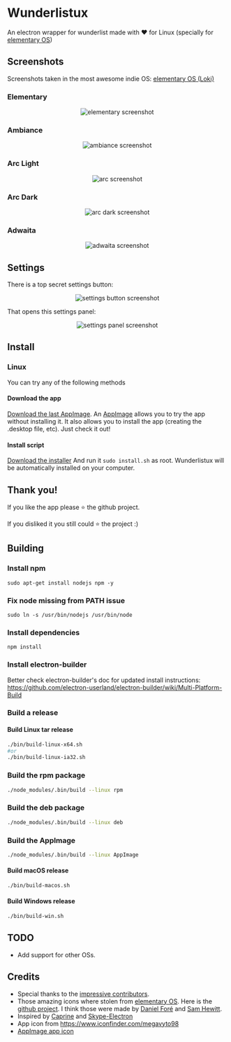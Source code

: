 # Wunderlistux
An electron wrapper for wunderlist made with :heart: for Linux (specially for [elementary OS](http://elementary.io))

## Screenshots
Screenshots taken in the most awesome indie OS: [elementary OS (Loki)](http://elementary.io)

### Elementary
<p align="center">
  <img alt="elementary screenshot" src="/images/wunderlistux.png" />
</p>

### Ambiance
<p align="center">
  <img alt="ambiance screenshot" src="/images/ambiance.png" />
</p>

### Arc Light
<p align="center">
  <img alt="arc screenshot" src="/images/arc.png" />
</p>

### Arc Dark
<p align="center">
  <img alt="arc dark screenshot" src="/images/arc-dark.png" />
</p>

### Adwaita
<p align="center">
  <img alt="adwaita screenshot" src="/images/adwaita.png" />
</p>


## Settings
There is a top secret settings button:
<p align="center">
  <img alt="settings button screenshot" src="/images/settings-button.png" />
</p>



That opens this settings panel:
<p align="center">
  <img alt="settings panel screenshot" src="/images/settings-panel.png" />
</p>




## Install
### Linux
You can try any of the following methods
#### Download the app
[Download the last AppImage](https://github.com/edipox/wunderlistux/releases/download/Linux-0.0.8/Wunderlistux-0.0.8-x86_64.AppImage). An [AppImage](http://appimage.org/) allows you to try the app without installing it. It also allows you to install the app (creating the .desktop file, etc). Just check it out!

#### Install script
[Download the installer](https://github.com/edipox/wunderlistux/releases/download/Linux-0.0.8/install-script.sh)
And run it ```sudo install.sh``` as root. Wunderlistux will be automatically installed on your computer.

## Thank you!
If you like the app please :star: the github project.

If you disliked it you still could :star: the project :)


## Building

### Install npm
```
sudo apt-get install nodejs npm -y
```

### Fix node missing from PATH issue
```
sudo ln -s /usr/bin/nodejs /usr/bin/node
```

### Install dependencies
```
npm install
```

### Install electron-builder
Better check electron-builder's doc for updated install instructions: https://github.com/electron-userland/electron-builder/wiki/Multi-Platform-Build

### Build a release

#### Build Linux tar release
```bash
./bin/build-linux-x64.sh
#or
./bin/build-linux-ia32.sh
```

### Build the rpm package
```bash
./node_modules/.bin/build --linux rpm
```

### Build the deb package
```bash
./node_modules/.bin/build --linux deb
```

### Build the AppImage
```bash
./node_modules/.bin/build --linux AppImage
```

#### Build macOS release
```bash
./bin/build-macos.sh
```

#### Build Windows release
```bash
./bin/build-win.sh
```

## TODO
* Add support for other OSs.

## Credits
* Special thanks to the [impressive contributors](https://github.com/edipox/wunderlistux/graphs/contributors).
* Those amazing icons where stolen from [elementary OS](http://elementary.io). Here is the [github project](https://github.com/elementary/icons). I think those were made by [Daniel Foré](https://github.com/danrabbit) and [Sam Hewitt](https://github.com/snwh).
* Inspired by [Caprine](https://github.com/sindresorhus/caprine) and [Skype-Electron](https://github.com/GyozaGuy/Skype-Electron)
* App icon from https://www.iconfinder.com/megavyto98
* [AppImage app icon](https://commons.wikimedia.org/wiki/File:Wunderlist.png)
